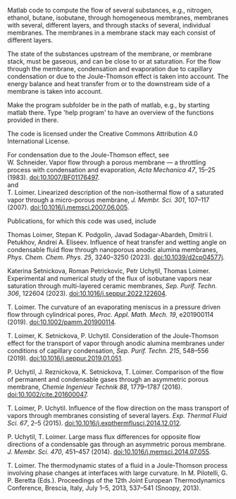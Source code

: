 Matlab code to compute the flow of several substances, e.g., nitrogen, ethanol,
butane, isobutane, through homogeneous membranes, membranes with several,
different layers, and through stacks of several, individual membranes. The
membranes in a membrane stack may each consist of different layers.

The state of the substances upstream of the membrane, or membrane stack, must be
gaseous, and can be close to or at saturation. For the flow through the
membrane, condensation and evaporation due to capillary condensation or due to
the Joule-Thomson effect is taken into account. The energy balance and heat
transfer from or to the downstream side of a membrane is taken into account.

Make the program subfolder be in the path of matlab, e.g., by starting matlab
there. Type 'help program' to have an overview of the functions provided in
there.

The code is licensed under the
Creative Commons Attribution 4.0 International License.

For condensation due to the Joule-Thomson effect, see  
  W. Schneider. Vapor flow through a porous membrane — a throttling process
  with condensation and evaporation, _Acta Mechanica 47_, 15–25 (1983).
  [doi:10.1007/BF01176497](https://doi.org/10.1007/BF01176497).  
and  
  T. Loimer. Linearized description of the non-isothermal flow of a saturated
  vapor through a micro-porous membrane, _J. Membr. Sci. 301_, 107–117 (2007).
  [doi:10.1016/j.memsci.2007.06.005](https://doi.org/10.1016/j.memsci.2007.06.005).
  

Publications, for which this code was used, include

Thomas Loimer, Stepan K. Podgolin, Javad Sodagar-Abardeh,
Dmitrii I. Petukhov, Andrei A. Eliseev.
Influence of heat transfer and wetting angle on condensable fluid flow through
nanoporous anodic alumina membranes, _Phys. Chem. Chem. Phys. 25_, 3240–3250 (2023).
[doi:10.1039/d2cp04577j](https://doi.org/10.1039/d2cp04577j).

Katerina Setnickova, Roman Petrickovic, Petr Uchytil, Thomas Loimer.
Experimental and numerical study of the flux of isobutane vapors near
saturation through multi-layered ceramic membranes, _Sep. Purif.
Techn. 306_, 122604 (2023).
[doi:10.1016/j.seppur.2022.122604](https://doi.org/10.1016/j.seppur.2022.122604).

T. Loimer. The curvature of an evaporating meniscus in a pressure
driven flow through cylindrical pores, _Proc. Appl. Math. Mech. 19_,
e201900114 (2019).
[doi:10.1002/pamm.201900114](https://doi.org/10.1002/pamm.201900114).

T. Loimer, K. Setnickova, P. Uchytil. Consideration of the
Joule-Thomson effect for the transport of vapor through anodic alumina membranes
under conditions of capillary condensation, _Sep. Purif. Techn. 215_, 548–556 (2019).
[doi:10.1016/j.seppur.2019.01.051](https://doi.org/10.1016/j.seppur.2019.01.051).

P. Uchytil, J. Reznickova, K. Setnickova, T. Loimer. Comparison
of the flow of permanent and condensable gases through an asymmetric porous
membrane, _Chemie Ingenieur Technik 88_, 1779–1787 (2016).
[doi:10.1002/cite.201600047](https://doi.org/10.1002/cite.201600047).

T. Loimer, P. Uchytil. Influence of the flow direction on the mass
transport of vapors through membranes consisting of several layers. _Exp.
Thermal Fluid Sci. 67_, 2–5 (2015).
[doi:10.1016/j.expthermflusci.2014.12.012](https://doi.org/10.1016/j.expthermflusci.2014.12.012).

P. Uchytil, T. Loimer. Large mass flux differences for opposite flow
directions of a condensable gas through an asymmetric porous membrane. _J.
Membr. Sci. 470_, 451–457 (2014).
[doi:10.1016/j.memsci.2014.07.055](https://doi.org/10.1016/j.memsci.2014.07.055).

T. Loimer. The thermodynamic states of a fluid in a Joule-Thomson
process involving phase changes at interfaces with large curvature. In M.
Pilotelli, G. P. Beretta (Eds.). Proceedings of the 12th Joint European
Thermodynamics Conference, Brescia, Italy, July 1–5, 2013, 537–541 (Snoopy,
2013).
